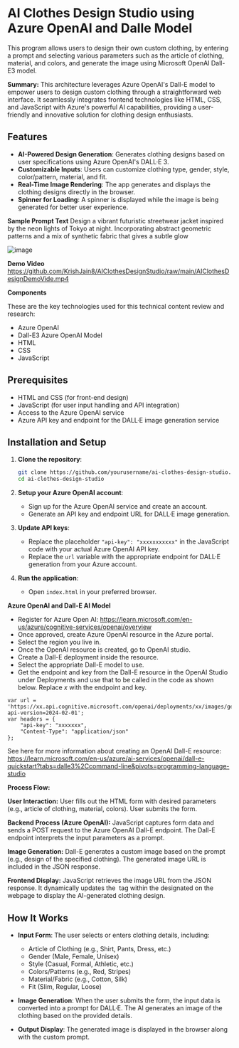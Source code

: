 # AI Clothes Design Studio using Azure OpenAI and Dalle Model

This program allows users to design their own custom clothing, by entering a prompt and selecting various parameters such as the article of clothing, material, and colors, and generate the image using Microsoft OpenAI Dall-E3 model.

**Summary:**
This architecture leverages Azure OpenAI's Dall-E model to empower users to design custom clothing through a straightforward web interface. It seamlessly integrates frontend technologies like HTML, CSS, and JavaScript with Azure's powerful AI capabilities, providing a user-friendly and innovative solution for clothing design enthusiasts.

## Features

- **AI-Powered Design Generation**: Generates clothing designs based on user specifications using Azure OpenAI's DALL·E 3.
- **Customizable Inputs**: Users can customize clothing type, gender, style, color/pattern, material, and fit.
- **Real-Time Image Rendering**: The app generates and displays the clothing designs directly in the browser.
- **Spinner for Loading**: A spinner is displayed while the image is being generated for better user experience.
  
**Sample Prompt Text** Design a vibrant futuristic streetwear jacket inspired by the neon lights of Tokyo at night. Incorporating abstract geometric patterns and a mix of synthetic fabric that gives a subtle glow

![image](https://github.com/user-attachments/assets/54da9357-32ae-4e9b-9879-86a9574d829b)

**Demo Video** https://github.com/KrishJain8/AIClothesDesignStudio/raw/main/AIClothesDesignDemoVide.mp4

**Components**

These are the key technologies used for this technical content review and research:

- Azure OpenAI
- Dall-E3 Azure OpenAI Model
- HTML
- CSS
- JavaScript
## Prerequisites

- HTML and CSS (for front-end design)
- JavaScript (for user input handling and API integration)
- Access to the Azure OpenAI service
- Azure API key and endpoint for the DALL·E image generation service

## Installation and Setup

1. **Clone the repository**:
    ```bash
    git clone https://github.com/yourusername/ai-clothes-design-studio.git
    cd ai-clothes-design-studio
    ```

2. **Setup your Azure OpenAI account**:
    - Sign up for the Azure OpenAI service and create an account.
    - Generate an API key and endpoint URL for DALL·E image generation.
  
3. **Update API keys**:
    - Replace the placeholder `"api-key": "xxxxxxxxxxx"` in the JavaScript code with your actual Azure OpenAI API key.
    - Replace the `url` variable with the appropriate endpoint for DALL·E generation from your Azure account.

4. **Run the application**:
    - Open `index.html` in your preferred browser.
  

**Azure OpenAI and Dall-E AI Model**

- Register for Azure Open AI: https://learn.microsoft.com/en-us/azure/cognitive-services/openai/overview
- Once approved, create Azure OpenAI resource in the Azure portal.
- Select the region you live in.
- Once the OpenAI resource is created, go to OpenAI studio.
- Create a Dall-E deployment inside the resource.
- Select the appropriate Dall-E model to use.
- Get the endpoint and key from the Dall-E resource in the OpenAI Studio under Deployments and use that to be called in the code as shown below. Replace _x_ with the endpoint and key.

```
var url = 'https://xx.api.cognitive.microsoft.com/openai/deployments/xx/images/generations?api-version=2024-02-01';
var headers = {
    "api-key": "xxxxxxx",
    "Content-Type": "application/json"
};
```

See here for more information about creating an OpenAI Dall-E resource: https://learn.microsoft.com/en-us/azure/ai-services/openai/dall-e-quickstart?tabs=dalle3%2Ccommand-line&pivots=programming-language-studio

**Process Flow:**

**User Interaction:**
User fills out the HTML form with desired parameters (e.g., article of clothing, material, colors).
User submits the form.

**Backend Process (Azure OpenAI):**
JavaScript captures form data and sends a POST request to the Azure OpenAI Dall-E endpoint.
The Dall-E endpoint interprets the input parameters as a prompt.

**Image Generation:**
Dall-E generates a custom image based on the prompt (e.g., design of the specified clothing).
The generated image URL is included in the JSON response.

**Frontend Display:** 
JavaScript retrieves the image URL from the JSON response. It dynamically updates the <img> tag within the designated on the webpage to display the AI-generated clothing design.

## How It Works

- **Input Form**: The user selects or enters clothing details, including:
    - Article of Clothing (e.g., Shirt, Pants, Dress, etc.)
    - Gender (Male, Female, Unisex)
    - Style (Casual, Formal, Athletic, etc.)
    - Colors/Patterns (e.g., Red, Stripes)
    - Material/Fabric (e.g., Cotton, Silk)
    - Fit (Slim, Regular, Loose)
  
- **Image Generation**: When the user submits the form, the input data is converted into a prompt for DALL·E. The AI generates an image of the clothing based on the provided details.

- **Output Display**: The generated image is displayed in the browser along with the custom prompt.


